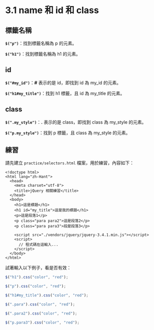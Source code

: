 # 3.1 name 和 id 和 class

## 標籤名稱

**`$("p")`**：找到標籤名稱為 p 的元素。

**`$("h1")`**：找到標籤名稱為 h1 的元素。

## id

**`$("#my_id")`**：**#** 表示的是 id，即找到 id 為 my\_id 的元素。

**`$("h1#my_title")`**：找到 h1 標籤，且 id 為 my\_title 的元素。

## class

**`$(".my_style")`**：**.** 表示的是 class，即找到 class 為 my\_style 的元素。

**`$("p.my_style")`**：找到 p 標籤，且 class 為 my\_style 的元素。



## 練習

請先建立 `practice/selectors.html` 檔案，用於練習，內容如下：

```markup
<!doctype html>
<html lang="zh-Hant">
  <head>
    <meta charset="utf-8">
    <title>jQuery 相關練習</title>
  </head>
  <body>
    <h1>這是標題</h1>
    <h1 id="my_title">這是我的標題</h1>
    <p>這是段落1</p>
    <p class="para para2">這是段落2</p>
    <p class="para para3">段是段落3</p>

    <script src="./vendors/jquery/jquery-3.4.1.min.js"></script>
    <script>
      // 程式碼在這輸入...
    </script>
  </body>
</html>
```

試著輸入以下例子，看是否有效：

```javascript
$("h1").css("color", "red");
```

```javascript
$("p").css("color", "red");
```

```javascript
$("h1#my_title").css("color", "red");
```

```javascript
$(".para").css("color", "red");
```

```javascript
$(".para2").css("color", "red");
```

```javascript
$("p.para3").css("color", "red");
```

